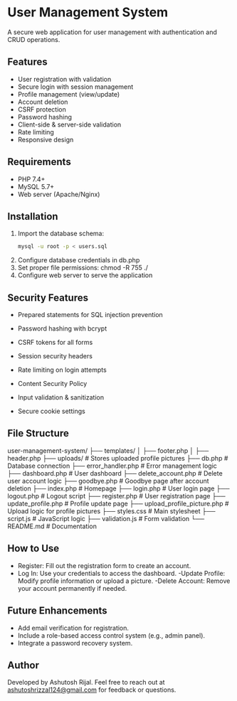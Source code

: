 # User Management System

A secure web application for user management with authentication and CRUD operations.

## Features
- User registration with validation
- Secure login with session management
- Profile management (view/update)
- Account deletion
- CSRF protection
- Password hashing
- Client-side & server-side validation
- Rate limiting
- Responsive design

## Requirements
- PHP 7.4+
- MySQL 5.7+
- Web server (Apache/Nginx)

## Installation
1. Import the database schema:
   ```bash
   mysql -u root -p < users.sql
2. Configure database credentials in db.php
3. Set proper file permissions:
    chmod -R 755 ./
4. Configure web server to serve the application

## Security Features

- Prepared statements for SQL injection prevention

- Password hashing with bcrypt

- CSRF tokens for all forms

- Session security headers

- Rate limiting on login attempts

- Content Security Policy

- Input validation & sanitization

- Secure cookie settings

## File Structure
user-management-system/
├── templates/
│   ├── footer.php
│   ├── header.php
├── uploads/                 # Stores uploaded profile pictures
├── db.php                   # Database connection
├── error_handler.php        # Error management logic
├── dashboard.php            # User dashboard
├── delete_account.php       # Delete user account logic
├── goodbye.php              # Goodbye page after account deletion
├── index.php                # Homepage
├── login.php                # User login page
├── logout.php               # Logout script
├── register.php             # User registration page
├── update_profile.php       # Profile update page
├── upload_profile_picture.php # Upload logic for profile pictures
├── styles.css               # Main stylesheet
├── script.js                # JavaScript logic
├── validation.js            # Form validation
└── README.md                # Documentation

## How to Use

   - Register:
        Fill out the registration form to create an account.
   - Log In:
        Use your credentials to access the dashboard.
    -Update Profile:
        Modify profile information or upload a picture.
    -Delete Account:
        Remove your account permanently if needed.
## Future Enhancements

   - Add email verification for registration.
   - Include a role-based access control system (e.g., admin panel).
   - Integrate a password recovery system.

## Author

Developed by Ashutosh Rijal.
Feel free to reach out at ashutoshrizzal124@gmail.com for feedback or questions.
